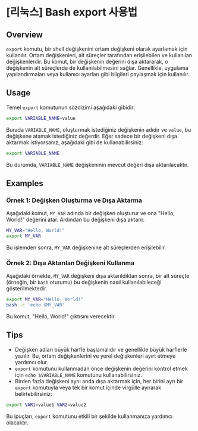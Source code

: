 # [리눅스] Bash export 사용법

## Overview
`export` komutu, bir shell değişkenini ortam değişkeni olarak ayarlamak için kullanılır. Ortam değişkenleri, alt süreçler tarafından erişilebilen ve kullanılan değişkenlerdir. Bu komut, bir değişkenin değerini dışa aktararak, o değişkenin alt süreçlerde de kullanılabilmesini sağlar. Genellikle, uygulama yapılandırmaları veya kullanıcı ayarları gibi bilgileri paylaşmak için kullanılır.

## Usage
Temel `export` komutunun sözdizimi aşağıdaki gibidir:

```bash
export VARIABLE_NAME=value
```

Burada `VARIABLE_NAME`, oluşturmak istediğiniz değişkenin adıdır ve `value`, bu değişkene atamak istediğiniz değerdir. Eğer sadece bir değişkeni dışa aktarmak istiyorsanız, aşağıdaki gibi de kullanabilirsiniz:

```bash
export VARIABLE_NAME
```

Bu durumda, `VARIABLE_NAME` değişkeninin mevcut değeri dışa aktarılacaktır.

## Examples
### Örnek 1: Değişken Oluşturma ve Dışa Aktarma
Aşağıdaki komut, `MY_VAR` adında bir değişken oluşturur ve ona "Hello, World!" değerini atar. Ardından bu değişkeni dışa aktarır.

```bash
MY_VAR="Hello, World!"
export MY_VAR
```

Bu işlemden sonra, `MY_VAR` değişkenine alt süreçlerden erişilebilir.

### Örnek 2: Dışa Aktarılan Değişkeni Kullanma
Aşağıdaki örnekte, `MY_VAR` değişkeni dışa aktarıldıktan sonra, bir alt süreçte (örneğin, bir `bash` oturumu) bu değişkenin nasıl kullanılabileceği gösterilmektedir.

```bash
export MY_VAR="Hello, World!"
bash -c 'echo $MY_VAR'
```

Bu komut, "Hello, World!" çıktısını verecektir.

## Tips
- Değişken adları büyük harfle başlamalıdır ve genellikle büyük harflerle yazılır. Bu, ortam değişkenlerini ve yerel değişkenleri ayırt etmeye yardımcı olur.
- `export` komutunu kullanmadan önce değişkenin değerini kontrol etmek için `echo $VARIABLE_NAME` komutunu kullanabilirsiniz.
- Birden fazla değişkeni aynı anda dışa aktarmak için, her birini ayrı bir `export` komutuyla veya tek bir komut içinde virgülle ayırarak belirtebilirsiniz:

```bash
export VAR1=value1 VAR2=value2
```

Bu ipuçları, `export` komutunu etkili bir şekilde kullanmanıza yardımcı olacaktır.